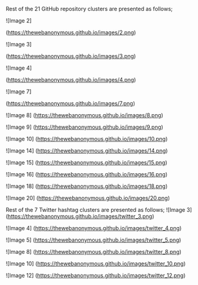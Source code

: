 Rest of the 21 GitHub repository clusters are presented as follows;

![Image 2]

(https://thewebanonymous.github.io/images/2.png)

![Image 3]

(https://thewebanonymous.github.io/images/3.png)

![Image 4]

(https://thewebanonymous.github.io/images/4.png)

![Image 7]

(https://thewebanonymous.github.io/images/7.png)

![Image 8]
(https://thewebanonymous.github.io/images/8.png)

![Image 9]
(https://thewebanonymous.github.io/images/9.png)

![Image 10]
(https://thewebanonymous.github.io/images/10.png)

![Image 14]
(https://thewebanonymous.github.io/images/14.png)

![Image 15]
(https://thewebanonymous.github.io/images/15.png)

![Image 16]
(https://thewebanonymous.github.io/images/16.png)

![Image 18]
(https://thewebanonymous.github.io/images/18.png)

![Image 20]
(https://thewebanonymous.github.io/images/20.png)

Rest of the 7 Twitter hashtag clusters are presented as follows;
![Image 3]
(https://thewebanonymous.github.io/images/twitter_3.png)

![Image 4]
(https://thewebanonymous.github.io/images/twitter_4.png)

![Image 5]
(https://thewebanonymous.github.io/images/twitter_5.png)

![Image 8]
(https://thewebanonymous.github.io/images/twitter_8.png)

![Image 10]
(https://thewebanonymous.github.io/images/twitter_10.png)

![Image 12]
(https://thewebanonymous.github.io/images/twitter_12.png)
